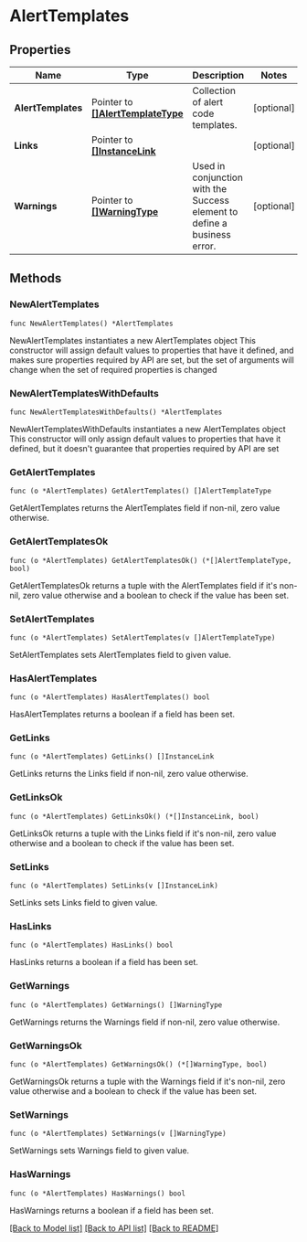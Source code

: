 # AlertTemplates

## Properties

Name | Type | Description | Notes
------------ | ------------- | ------------- | -------------
**AlertTemplates** | Pointer to [**[]AlertTemplateType**](AlertTemplateType.md) | Collection of alert code templates. | [optional] 
**Links** | Pointer to [**[]InstanceLink**](InstanceLink.md) |  | [optional] 
**Warnings** | Pointer to [**[]WarningType**](WarningType.md) | Used in conjunction with the Success element to define a business error. | [optional] 

## Methods

### NewAlertTemplates

`func NewAlertTemplates() *AlertTemplates`

NewAlertTemplates instantiates a new AlertTemplates object
This constructor will assign default values to properties that have it defined,
and makes sure properties required by API are set, but the set of arguments
will change when the set of required properties is changed

### NewAlertTemplatesWithDefaults

`func NewAlertTemplatesWithDefaults() *AlertTemplates`

NewAlertTemplatesWithDefaults instantiates a new AlertTemplates object
This constructor will only assign default values to properties that have it defined,
but it doesn't guarantee that properties required by API are set

### GetAlertTemplates

`func (o *AlertTemplates) GetAlertTemplates() []AlertTemplateType`

GetAlertTemplates returns the AlertTemplates field if non-nil, zero value otherwise.

### GetAlertTemplatesOk

`func (o *AlertTemplates) GetAlertTemplatesOk() (*[]AlertTemplateType, bool)`

GetAlertTemplatesOk returns a tuple with the AlertTemplates field if it's non-nil, zero value otherwise
and a boolean to check if the value has been set.

### SetAlertTemplates

`func (o *AlertTemplates) SetAlertTemplates(v []AlertTemplateType)`

SetAlertTemplates sets AlertTemplates field to given value.

### HasAlertTemplates

`func (o *AlertTemplates) HasAlertTemplates() bool`

HasAlertTemplates returns a boolean if a field has been set.

### GetLinks

`func (o *AlertTemplates) GetLinks() []InstanceLink`

GetLinks returns the Links field if non-nil, zero value otherwise.

### GetLinksOk

`func (o *AlertTemplates) GetLinksOk() (*[]InstanceLink, bool)`

GetLinksOk returns a tuple with the Links field if it's non-nil, zero value otherwise
and a boolean to check if the value has been set.

### SetLinks

`func (o *AlertTemplates) SetLinks(v []InstanceLink)`

SetLinks sets Links field to given value.

### HasLinks

`func (o *AlertTemplates) HasLinks() bool`

HasLinks returns a boolean if a field has been set.

### GetWarnings

`func (o *AlertTemplates) GetWarnings() []WarningType`

GetWarnings returns the Warnings field if non-nil, zero value otherwise.

### GetWarningsOk

`func (o *AlertTemplates) GetWarningsOk() (*[]WarningType, bool)`

GetWarningsOk returns a tuple with the Warnings field if it's non-nil, zero value otherwise
and a boolean to check if the value has been set.

### SetWarnings

`func (o *AlertTemplates) SetWarnings(v []WarningType)`

SetWarnings sets Warnings field to given value.

### HasWarnings

`func (o *AlertTemplates) HasWarnings() bool`

HasWarnings returns a boolean if a field has been set.


[[Back to Model list]](../README.md#documentation-for-models) [[Back to API list]](../README.md#documentation-for-api-endpoints) [[Back to README]](../README.md)


